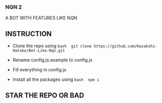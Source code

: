### NQN 2
A BOT WITH FEATURES LIKE NQN

## INSTRUCTION
- Clone the repo using ```bash 
git clone https://github.com/Kasakshi-Hatake/Bot-Like-Nqn.git ```

- Rename config.js.example to config.js
- Fill everything in config.js
- Install all the packages using ```bash 
npm i ```

## STAR THE REPO OR BAD
